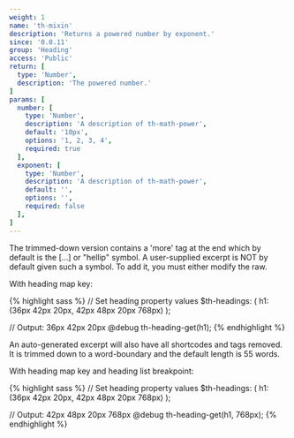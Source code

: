 ```yaml
---
weight: 1
name: 'th-mixin'
description: 'Returns a powered number by exponent.'
since: '0.0.11'
group: 'Heading'
access: 'Public'
return: [
  type: 'Number',
  description: 'The powered number.'
]
params: [
  number: [
    type: 'Number',
    description: 'A description of th-math-power',
    default: '10px',
    options: '1, 2, 3, 4',
    required: true
  ],
  exponent: [
    type: 'Number',
    description: 'A description of th-math-power',
    default: '',
    options: '',
    required: false
  ],
]
---
```

The trimmed-down version contains a 'more' tag at the end which by default is the […] or "hellip" symbol. A user-supplied excerpt is NOT by default given such a symbol. To add it, you must either modify the raw.

With heading map key:

{% highlight sass %}
// Set heading property values
$th-headings: ( h1: (36px 42px 20px, 42px 48px 20px 768px) );

// Output: 36px 42px 20px
@debug th-heading-get(h1);
{% endhighlight %}

An auto-generated excerpt will also have all shortcodes and tags removed. It is trimmed down to a word-boundary and the default length is 55 words.

With heading map key and heading list breakpoint:

{% highlight sass %}
// Set heading property values
$th-headings: ( h1: (36px 42px 20px, 42px 48px 20px 768px) );

// Output: 42px 48px 20px 768px
@debug th-heading-get(h1, 768px); 
{% endhighlight %}